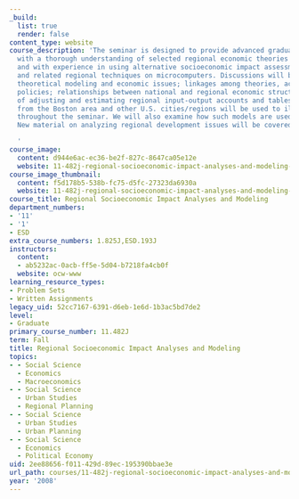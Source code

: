 ```yaml
---
_build:
  list: true
  render: false
content_type: website
course_description: 'The seminar is designed to provide advanced graduate students
  with a thorough understanding of selected regional economic theories and techniques
  and with experience in using alternative socioeconomic impact assessment models
  and related regional techniques on microcomputers. Discussions will be held on particular
  theoretical modeling and economic issues; linkages among theories, accounts, and
  policies; relationships between national and regional economic structures; and methods
  of adjusting and estimating regional input-output accounts and tables. Examples
  from the Boston area and other U.S. cities/regions will be used to illustrate points
  throughout the seminar. We will also examine how such models are used in other countries.
  New material on analyzing regional development issues will be covered.

  '
course_image:
  content: d944e6ac-ec36-be2f-827c-8647ca05e12e
  website: 11-482j-regional-socioeconomic-impact-analyses-and-modeling-fall-2008
course_image_thumbnail:
  content: f5d178b5-538b-fc75-d5fc-27323da6930a
  website: 11-482j-regional-socioeconomic-impact-analyses-and-modeling-fall-2008
course_title: Regional Socioeconomic Impact Analyses and Modeling
department_numbers:
- '11'
- '1'
- ESD
extra_course_numbers: 1.825J,ESD.193J
instructors:
  content:
  - ab5232ac-0acb-ff5e-5d04-b7218fa4cb0f
  website: ocw-www
learning_resource_types:
- Problem Sets
- Written Assignments
legacy_uid: 52cc7167-6391-d6eb-1e6d-1b3ac5bd7de2
level:
- Graduate
primary_course_number: 11.482J
term: Fall
title: Regional Socioeconomic Impact Analyses and Modeling
topics:
- - Social Science
  - Economics
  - Macroeconomics
- - Social Science
  - Urban Studies
  - Regional Planning
- - Social Science
  - Urban Studies
  - Urban Planning
- - Social Science
  - Economics
  - Political Economy
uid: 2ee88656-f011-429d-89ec-195390bbae3e
url_path: courses/11-482j-regional-socioeconomic-impact-analyses-and-modeling-fall-2008
year: '2008'
---
```

